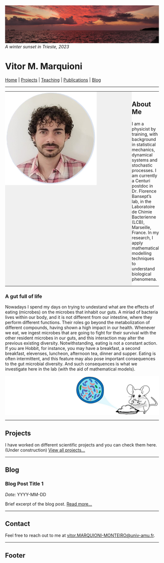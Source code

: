 ![](image1.jpg)
*A winter sunset in Trieste, 2023*

# Vitor M. Marquioni

[Home](README.md)  |  [Projects](projects.md)  |  [Teaching](teaching.md)  |  [Publications](publications.md)  |  [Blog](blog.md)

---

<table style="border-collapse: collapse; width: 100%;">
<tr style="border: none;">
<td style="border: none; padding: 0; vertical-align: top; width: 100%; background-color: #f0f0f0">
<img src="profile2.jpg" alt="Profile Picture" style="width: 300px; height: auto; border: none;">
</td>
<td style="border: none; padding: 0; vertical-align: top;">

  ## About Me
  
  I am a physicist by training, with background in statistical mechanics, dynamical systems and stochastic processes. I am currently a Centuri postdoc in Dr. Florence Bansept’s lab, in the Laboratoire de Chimie     Bacterienne (LCB), Marseille, France. In my research, I apply mathematical modelling techniques to understand biological phenomena.

</td>
</tr>
</table>

### A gut full of life
Nowadays I spend my days on trying to undestand what are the effects of eating (microbes) on the microbes that inhabit our guts. A miriad of bacteria lives within our body, and it is not different from our intestine, where they perform different functions. Their roles go beyond the metabolization of different compounds, having shown a high impact in our health. Whenever we eat, we ingest microbes that are going to fight for their survival with the other resident microbes in our guts, and this interaction may alter the previous existing diversity. Notwithstanding, eating is not a constant action. If you are Hobbit, for instance, you may have a breakfast, a second breakfast, elevenses, luncheon, afternoon tea, dinner and supper. Eating is often intermittent, and this feature may also pose important consequences to the gut microbial diversity. And such consequences is what we investigate here in the lab (with the aid of mathematical models).

![](imageRat2.jpg)

---

## Projects

I have worked on different scientific projects and you can check them here. (Under construction)
[View all projects...](projects.md)

---

## Blog
### Blog Post Title 1
*Date:* YYYY-MM-DD

Brief excerpt of the blog post. [Read more...](blog.md)

---

## Contact
Feel free to reach out to me at [vitor.MARQUIONI-MONTEIRO@univ-amu.fr](vitor.MARQUIONI-MONTEIRO@univ-amu.fr).

---

## Footer
<!--

&copy; YYYY [Your Name]. All rights reserved.

[Back to top](#welcome-to-my-webpage)
-->
